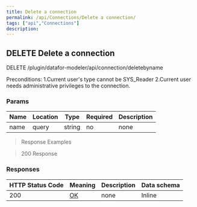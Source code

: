 ```yaml
---
title: Delete a connection
permalink: /api/Connections/Delete a connection/
tags: ["api","Connections"]
description: 
---
```


## DELETE Delete a connection

DELETE /plugin/datafor-modeler/api/connection/deletebyname

Preconditions:
1.Current user's type cannot be SYS_Reader
2.Current user needs administrative privileges to the connection.

### Params

|Name|Location|Type|Required|Description|
|---|---|---|---|---|
|name|query|string| no |none|

> Response Examples

> 200 Response

### Responses

|HTTP Status Code |Meaning|Description|Data schema|
|---|---|---|---|
|200|[OK](https://tools.ietf.org/html/rfc7231#section-6.3.1)|none|Inline|
